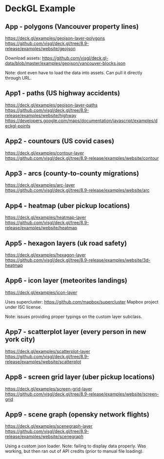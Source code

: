 # DeckGL Example

## App - polygons (Vancouver property lines)

https://deck.gl/examples/geojson-layer-polygons
https://github.com/visgl/deck.gl/tree/8.9-release/examples/website/geojson

Download assets:
https://github.com/visgl/deck.gl-data/blob/master/examples/geojson/vancouver-blocks.json

Note: dont even have to load the data into assets.
Can pull it directly through URL.

## App1 - paths (US highway accidents)

https://deck.gl/examples/geojson-layer-paths
https://github.com/visgl/deck.gl/tree/8.9-release/examples/website/highway
https://developers.google.com/maps/documentation/javascript/examples/deckgl-points

## App2 - countours (US covid cases)

https://deck.gl/examples/contour-layer
https://github.com/visgl/deck.gl/tree/8.9-release/examples/website/contour

## App3 - arcs (county-to-county migrations)

https://deck.gl/examples/arc-layer
https://github.com/visgl/deck.gl/tree/8.9-release/examples/website/arc

## App4 - heatmap (uber pickup locations)

https://deck.gl/examples/heatmap-layer
https://github.com/visgl/deck.gl/tree/8.9-release/examples/website/heatmap

## App5 - hexagon layers (uk road safety)

https://deck.gl/examples/hexagon-layer
https://github.com/visgl/deck.gl/tree/8.9-release/examples/website/3d-heatmap

## App6 - icon layer (meteorites landings)

https://deck.gl/examples/icon-layer

Uses supercluster: https://github.com/mapbox/supercluster
Mapbox project under ISC license.

Note: issues providing proper typings on the custom layer subclass.


## App7 - scatterplot layer (every person in new york city)

https://deck.gl/examples/scatterplot-layer
https://github.com/visgl/deck.gl/tree/8.9-release/examples/website/scatterplot


## App8 - screen grid layer (uber pickup locations)

https://deck.gl/examples/screen-grid-layer
https://github.com/visgl/deck.gl/tree/8.9-release/examples/website/screen-grid

## App9 - scene graph (opensky network flights)

https://deck.gl/examples/scenegraph-layer
https://github.com/visgl/deck.gl/tree/8.9-release/examples/website/scenegraph

Using a custom json loader.
Note: failing to display data properly.
Was working, but then ran out of API credits (prior to manual file loading).

